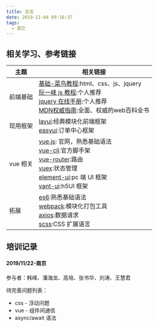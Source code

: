 ```yaml
---
title: 总览
date: 2019-11-04 09:16:37
tags:
  - 其它
---
```


## 相关学习、参考链接

| 主题| 相关链接|
| - | - |
| 前端基础 | [基础-菜鸟教程](https://www.runoob.com):html、css、js、jquery<br>[阮一峰 js 教程](https://wangdoc.com/javascript/):个人推荐<br>[jquery 在线手册](http://t.mb5u.com/jquery/):个人推荐<br>[MDN权威指南](https://developer.mozilla.org/zh-CN/docs/Web/JavaScript):全面、权威的web百科全书|
| 现用框架 | [layui](https://www.layui.com/):经典模块化前端框架<br>[easyui](http://www.jeasyui.net/plugins):订单中心框架|
| vue 相关 | [vue.js](https://cn.vuejs.org/): 官网，熟悉基础语法<br>[vue-cli](https://cli.vuejs.org/zh/guide/cli-service.html):官方脚手架<br>[vue-router](https://router.vuejs.org/zh/):路由<br>[vuex](https://vuex.vuejs.org/zh/):状态管理<br>[element-ui](https://element.eleme.io/#/):pc 端 UI 框架<br>[vant-ui](https://youzan.github.io/vant/#/zh-CN/intro):h5UI 框架 |
| 拓展     | [es6](http://es6.ruanyifeng.com/):熟悉基础语法<br>[webpack](https://www.webpackjs.com/):模块化打包工具<br>[axios](http://www.axios-js.com/zh-cn/docs/):数据请求<br>[scss](https://www.sass.hk/):CSS 扩展语言<br>|


## 培训记录

#### 2019/11/22-南京

参与者：韩峰、潘海龙、高培、张书华、刘涛、王慧君

待完善问题列表：
- css - 浮动问题
- vue - 组件间通信 
- async/await 语法